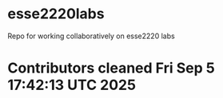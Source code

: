 # esse2220labs
Repo for working collaboratively on esse2220 labs
# Contributors cleaned Fri Sep  5 17:42:13 UTC 2025
